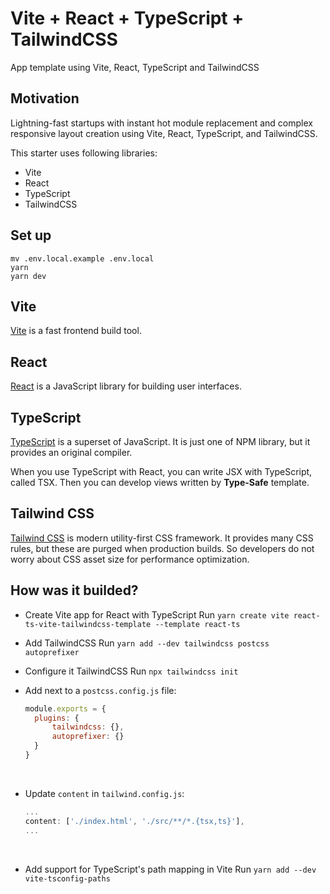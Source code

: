 # Vite + React + TypeScript + TailwindCSS

App template using Vite, React, TypeScript and TailwindCSS

## Motivation

Lightning-fast startups with instant hot module replacement and complex responsive layout creation using Vite, React, TypeScript, and TailwindCSS.

This starter uses following libraries:

- Vite
- React
- TypeScript
- TailwindCSS

## Set up

```shell
mv .env.local.example .env.local
yarn
yarn dev
```

## Vite

[Vite](https://github.com/vitejs/vite) is a fast frontend build tool.

## React

[React](https://github.com/facebook/react) is a JavaScript library for building user interfaces.

## TypeScript

[TypeScript](https://github.com/microsoft/TypeScript) is a superset of JavaScript. It is just one of NPM library, but it provides an original compiler.

When you use TypeScript with React, you can write JSX with TypeScript, called TSX. Then you can develop views written by **Type-Safe** template.

## Tailwind CSS

[Tailwind CSS](https://tailwindcss.com/) is modern utility-first CSS framework. It provides many CSS rules, but these are purged when production builds. So developers do not worry about CSS asset size for performance optimization.

## How was it builded?

- Create Vite app for React with TypeScript
  Run `yarn create vite react-ts-vite-tailwindcss-template --template react-ts`
  </br>
- Add TailwindCSS
  Run `yarn add --dev tailwindcss postcss autoprefixer`
  </br>
- Configure it TailwindCSS
  Run `npx tailwindcss init`
  </br>
- Add next to a `postcss.config.js` file:
  </br>

  ```js
  module.exports = {
  	plugins: {
  		tailwindcss: {},
  		autoprefixer: {}
  	}
  }
  ```

  </br>

- Update `content` in `tailwind.config.js`:
  </br>
  ```js
  ...
  content: ['./index.html', './src/**/*.{tsx,ts}'],
  ...
  ```
  </br>
- Add support for TypeScript's path mapping in Vite
  Run `yarn add --dev vite-tsconfig-paths`
